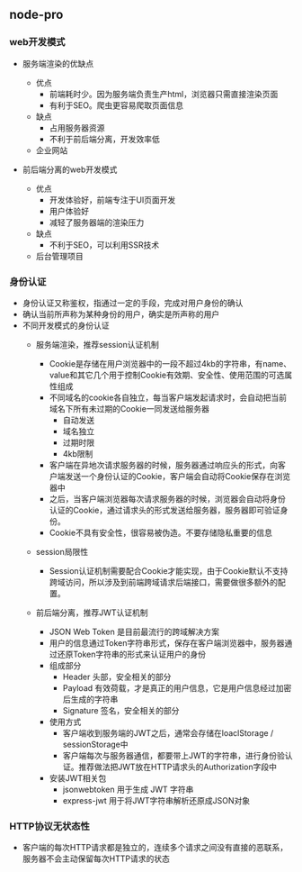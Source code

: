 ## node-pro

### web开发模式
- 服务端渲染的优缺点
  - 优点
    - 前端耗时少。因为服务端负责生产html，浏览器只需直接渲染页面
    - 有利于SEO。爬虫更容易爬取页面信息
  - 缺点
    - 占用服务器资源
    - 不利于前后端分离，开发效率低
  - 企业网站

- 前后端分离的web开发模式
  - 优点
    - 开发体验好，前端专注于UI页面开发
    - 用户体验好
    - 减轻了服务器端的渲染压力
  - 缺点
    - 不利于SEO，可以利用SSR技术
  - 后台管理项目

### 身份认证
  - 身份认证又称鉴权，指通过一定的手段，完成对用户身份的确认
  - 确认当前所声称为某种身份的用户，确实是所声称的用户
  - 不同开发模式的身份认证
    - 服务端渲染，推荐session认证机制
      - Cookie是存储在用户浏览器中的一段不超过4kb的字符串，有name、value和其它几个用于控制Cookie有效期、安全性、使用范围的可选属性组成
      - 不同域名的cookie各自独立，每当客户端发起请求时，会自动把当前域名下所有未过期的Cookie一同发送给服务器
        - 自动发送
        - 域名独立
        - 过期时限
        - 4kb限制
      - 客户端在异地次请求服务器的时候，服务器通过响应头的形式，向客户端发送一个身份认证的Cookie，客户端会自动将Cookie保存在浏览器中
      - 之后，当客户端浏览器每次请求服务器的时候，浏览器会自动将身份认证的Cookie，通过请求头的形式发送给服务器，服务器即可验证身份。
      - Cookie不具有安全性，很容易被伪造。不要存储隐私重要的信息
    - session局限性
      - Session认证机制需要配合Cookie才能实现，由于Cookie默认不支持跨域访问，所以涉及到前端跨域请求后端接口，需要做很多额外的配置。

    - 前后端分离，推荐JWT认证机制
      - JSON Web Token 是目前最流行的跨域解决方案
      - 用户的信息通过Token字符串形式，保存在客户端浏览器中，服务器通过还原Token字符串的形式来认证用户的身份
      - 组成部分
        - Header 头部，安全相关的部分
        - Payload 有效荷载，才是真正的用户信息，它是用户信息经过加密后生成的字符串
        - Signature 签名，安全相关的部分
      - 使用方式
        - 客户端收到服务端的JWT之后，通常会存储在loaclStorage / sessionStorage中
        - 客户端每次与服务器通信，都要带上JWT的字符串，进行身份验认证。推荐做法把JWT放在HTTP请求头的Authorization字段中
      - 安装JWT相关包
        - jsonwebtoken 用于生成 JWT 字符串
        - express-jwt 用于将JWT字符串解析还原成JSON对象

### HTTP协议无状态性
  - 客户端的每次HTTP请求都是独立的，连续多个请求之间没有直接的恶联系，服务器不会主动保留每次HTTP请求的状态
